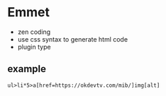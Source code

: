 # Emmet
* zen coding
* use css syntax to generate html code
* plugin type

## example
```
ul>li*5>a[href=https://okdevtv.com/mib/]img[alt]
```
